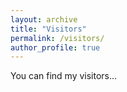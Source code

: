 ```yaml
---
layout: archive
title: "Visitors"
permalink: /visitors/
author_profile: true
---
```


You can find my visitors...
